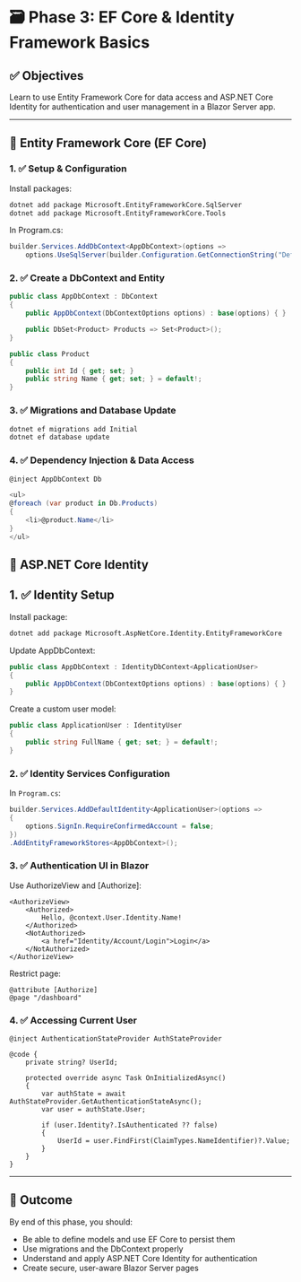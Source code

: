 # 🗃️ Phase 3: EF Core & Identity Framework Basics

## ✅ Objectives

Learn to use Entity Framework Core for data access and ASP.NET Core Identity for authentication and user management in a Blazor Server app.

---

## 🧠 Entity Framework Core (EF Core)

### 1. ✅ Setup & Configuration

Install packages:

```bash
dotnet add package Microsoft.EntityFrameworkCore.SqlServer
dotnet add package Microsoft.EntityFrameworkCore.Tools
```

In Program.cs:

```csharp
builder.Services.AddDbContext<AppDbContext>(options =>
    options.UseSqlServer(builder.Configuration.GetConnectionString("DefaultConnection")));
```

### 2. ✅ Create a DbContext and Entity

```csharp
public class AppDbContext : DbContext
{
    public AppDbContext(DbContextOptions options) : base(options) { }

    public DbSet<Product> Products => Set<Product>();
}

public class Product
{
    public int Id { get; set; }
    public string Name { get; set; } = default!;
}
```

### 3. ✅ Migrations and Database Update

```bash
dotnet ef migrations add Initial
dotnet ef database update
```

### 4. ✅ Dependency Injection & Data Access

```csharp
@inject AppDbContext Db

<ul>
@foreach (var product in Db.Products)
{
    <li>@product.Name</li>
}
</ul>
```

## 🧠 ASP.NET Core Identity

## 1. ✅ Identity Setup

Install package:

```bash
dotnet add package Microsoft.AspNetCore.Identity.EntityFrameworkCore
```

Update AppDbContext:

```csharp
public class AppDbContext : IdentityDbContext<ApplicationUser>
{
    public AppDbContext(DbContextOptions options) : base(options) { }
}
```

Create a custom user model:

```csharp
public class ApplicationUser : IdentityUser
{
    public string FullName { get; set; } = default!;
}
```

### 2. ✅ Identity Services Configuration

In `Program.cs`:

```csharp
builder.Services.AddDefaultIdentity<ApplicationUser>(options =>
{
    options.SignIn.RequireConfirmedAccount = false;
})
.AddEntityFrameworkStores<AppDbContext>();
```

### 3. ✅ Authentication UI in Blazor

Use AuthorizeView and [Authorize]:

```razor
<AuthorizeView>
    <Authorized>
        Hello, @context.User.Identity.Name!
    </Authorized>
    <NotAuthorized>
        <a href="Identity/Account/Login">Login</a>
    </NotAuthorized>
</AuthorizeView>
```

Restrict page:

```razor
@attribute [Authorize]
@page "/dashboard"
```

### 4. ✅ Accessing Current User

```razor
@inject AuthenticationStateProvider AuthStateProvider

@code {
    private string? UserId;

    protected override async Task OnInitializedAsync()
    {
        var authState = await AuthStateProvider.GetAuthenticationStateAsync();
        var user = authState.User;

        if (user.Identity?.IsAuthenticated ?? false)
        {
            UserId = user.FindFirst(ClaimTypes.NameIdentifier)?.Value;
        }
    }
}
```

---

## 🏁 Outcome

By end of this phase, you should:

- Be able to define models and use EF Core to persist them
- Use migrations and the DbContext properly
- Understand and apply ASP.NET Core Identity for authentication
- Create secure, user-aware Blazor Server pages
